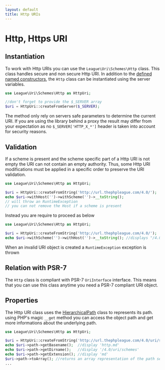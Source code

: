 ```yaml
---
layout: default
title: Http URIs
---
```


# Http, Https URI

## Instantiation

To work with Http URIs you can use the `League\Uri\Schemes\Http` class. This class handles secure and non secure Http URI. In addition to the [defined named constructors](/4.0/uri/instantiation/#uri-instantiation), the `Http` class can be instantiated using the server variables.

~~~php
use League\Uri\Schemes\Http as HttpUri;

//don't forget to provide the $_SERVER array
$uri = HttpUri::createFromServer($_SERVER);
~~~

<p class="message-warning">The method only rely on servers safe parameters to determine the current URI. If you are using the library behind a proxy the result may differ from your expectation as no <code>$_SERVER['HTTP_X_*']</code> header is taken into account for security reasons.</p>

## Validation

If a scheme is present and the scheme specific part of a Http URI is not empty the URI can not contain an empty authority. Thus, some Http URI modifications must be applied in a specific order to preserve the URI validation.

~~~php
use League\Uri\Schemes\Http as HttpUri;

$uri = HttpUri::createFromString('http://url.thephpleague.com/4.0/');
echo $uri->withHost('')->withScheme('')->__toString();
// will throw an RuntimeException
// you can not remove the Host if a scheme is present
~~~

Instead you are require to proceed as below

~~~php
use League\Uri\Schemes\Http as HttpUri;

$uri = HttpUri::createFromString('http://url.thephpleague.com/4.0/');
echo $uri->withScheme('')->withHost('')->__toString(); //displays "/4.0/"
~~~

<p class="message-notice">When an invalid URI object is created a <code>RuntimeException</code> exception is thrown</p>

## Relation with PSR-7

The `Http` class is compliant with PSR-7 `UriInterface` interface. This means that you can use this class anytime you need a PSR-7 compliant URI object.

## Properties

The Http URI class uses the [HierarchicalPath](/4.0/components/hierarchical-path/) class to represents its path. using PHP's magic `__get` method you can access the object path and get more informations about the underlying path.

~~~php
use League\Uri\Schemes\Http as HttpUri;

$uri = HttpUri::createFromString('http://url.thephpleague.com/4.0/uri/schemes/http.md');
echo $uri->path->getBasename();  //display 'http.md'
echo $uri->path->getDirname();   //display '/4.0/uri/schemes'
echo $uri->path->getExtension(); //display 'md'
$uri->path->toArray(); //returns an array representation of the path segments
...
~~~